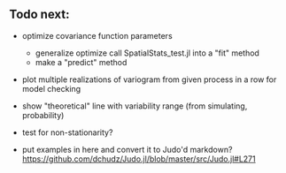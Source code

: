 ## Todo next:

- optimize covariance function parameters
	- generalize optimize call SpatialStats_test.jl into a "fit" method
	- make a "predict" method
- plot multiple realizations of variogram from given process in a row for model checking
- show "theoretical" line with variability range (from simulating, probability)
- test for non-stationarity?


- put examples in here and convert it to Judo'd markdown? https://github.com/dchudz/Judo.jl/blob/master/src/Judo.jl#L271